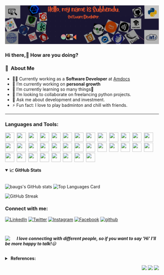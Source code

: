<img src="images/git_bnr.png"></img>
### Hi there,👋 How are you doing?

### :space_invader: &nbsp;About Me

- 🧑‍💻  Currently working as a **Software Developer** at [Amdocs](https://www.amdocs.com/) 
- 🔭 I’m currently working on **personal growth**
- 🌱 I’m currently learning so many things🤣 
- 👯 I’m looking to collaborate on freelancing python projects.
- 💬 Ask me about development and investment.
- ⚡ Fun fact: I love to play badminton and chill with friends.

<hr/>

### Languages and Tools:
<a href = "https://www.python.org/" target="_blank" title="python"><img src="https://img.icons8.com/color/48/000000/python--v2.png" style="width:30px;height:30px;" /></a>&nbsp;
<a href = "https://aws.amazon.com/" target="_blank" title="AWS"><img src="https://img.icons8.com/color/48/000000/amazon-web-services.png" style="width:30px;height:30px;" /></a>&nbsp;
<a href = "https://www.mongodb.com/" target="_blank" title="MongoDB"><img src="https://img.icons8.com/color/48/000000/mongodb.png" style="width:30px;height:30px;" /></a>&nbsp;
<a href = "https://www.mysql.com/" target="_blank" title="MySQL"><img src="https://img.icons8.com/fluency/48/000000/mysql-logo.png" style="width:30px;height:30px;" /></a>&nbsp;
<a href = "https://restfulapi.net/" target="_blank" title="Rest API"><img src="https://img.icons8.com/color/48/000000/api-settings.png" style="width:30px;height:30px;" /></a>&nbsp;
<a href = "https://flask.palletsprojects.com/" target="_blank" title="Flask"><img src="https://img.icons8.com/ios/50/000000/flask.png" style="width:30px;height:30px;" /></a>&nbsp;
<a href = "https://www.djangoproject.com/" target="_blank" title="Django"><img src="https://img.icons8.com/material-outlined/48/000000/django.png" style="width:30px;height:30px;" /></a>&nbsp;
<a href = "https://nodejs.org/" target="_blank" title="NodeJs"><img src="https://img.icons8.com/color/48/000000/nodejs.png" style="width:30px;height:30px;" /></a>&nbsp;
<a href = "https://www.javascript.com/" target="_blank" title="JS"><img src="https://img.icons8.com/color/48/000000/javascript--v2.png" style="width:30px;height:30px;" /></a>&nbsp;
<a href = "https://git-scm.com/" target="_blank" title="git"><img src="https://img.icons8.com/color/48/000000/git.png" style="width:30px;height:30px;" /></a>&nbsp;
<a href = "https://about.gitlab.com/" target="_blank" title="gitlab"><img src="https://img.icons8.com/color/48/000000/gitlab.png" style="width:30px;height:30px;" /></a>&nbsp;
<a href = "https://github.com/" target="_blank" title="Github"><img src="https://img.icons8.com/ios-filled/50/000000/github.png" style="width:30px;height:30px;" /></a>&nbsp;
<a href = "https://cloud.google.com/dialogflow/" target="_blank" title="Chat-bot"><img src="https://img.icons8.com/fluency/48/000000/chatbot.png" style="width:30px;height:30px;" /></a>&nbsp;
<a href = "https://angular.io/" target="_blank" title="Angular"><img src="https://img.icons8.com/color/48/000000/angularjs.png" style="width:30px;height:30px;" /></a>&nbsp;
<a href = "https://www.heroku.com/" target="_blank" title="Heroku"><img src="https://img.icons8.com/color/48/000000/heroku.png" style="width:30px;height:30px;" /></a>&nbsp;
<a href = "https://www.jenkins.io/" target="_blank" title="Jenkin"><img src="https://img.icons8.com/color/48/000000/jenkins.png" style="width:30px;height:30px;" /></a>&nbsp;
<a href = "https://grafana.com/" target="_blank" title="Grafana"><img src="https://img.icons8.com/external-tal-revivo-shadow-tal-revivo/48/000000/external-data-visualization-and-monitoring-with-support-for-graphite-and-influxdb-logo-shadow-tal-revivo.png" style="width:30px;height:30px;" /></a>&nbsp;
<a href = "https://docs.influxdata.com/telegraf/" target="_blank" title="Telegraf"><img src="https://user-images.githubusercontent.com/39883820/148516933-fd7a7694-22d7-465d-b572-d739173a46d4.png" style="width:30px;height:30px;" /></a>&nbsp;
<a href = "https://www.influxdata.com/" target="_blank" title="InfluxDB"><img src = "https://user-images.githubusercontent.com/39883820/148517702-7d43ede1-7c16-4e7a-b373-7d7c9d4a6373.png" style="width:30px;height:30px;" /></a>&nbsp;
<a href = "https://prometheus.io/" target="_blank" title="Prometheus"><img src="https://img.icons8.com/color/48/000000/prometheus-app.png" style="width:30px;height:30px;" /></a>&nbsp;
<a href = "https://kafka.apache.org/" target="_blank" title="Kafka"><img src = "https://user-images.githubusercontent.com/39883820/148516568-69422910-84e6-4090-aa7d-523faa039a18.png" style="width:30px;height:30px;"  /></a>&nbsp;
<a href = "https://www.docker.com/" target="_blank" title="Docker"><img src="https://img.icons8.com/fluency/48/000000/docker.png" style="width:30px;height:30px;" /></a>&nbsp;
<a href = "https://en.wikipedia.org/wiki/Internet_of_things" target="_blank" title="IoT"><img src="https://img.icons8.com/external-parzival-1997-outline-color-parzival-1997/64/000000/external-iot-digital-transformation-parzival-1997-outline-color-parzival-1997.png" style="width:30px;height:30px;" /></a>&nbsp;
<a href = "https://www.ibm.com/in-en/cloud/learn/machine-learning" target="_blank" title="ML"><img src="https://img.icons8.com/external-soft-fill-juicy-fish/60/000000/external-machine-voice-technology-soft-fill-soft-fill-juicy-fish.png" style="width:30px;height:30px;" /></a>&nbsp;
<a href = "https://opencv.org/" target="_blank" title="OpenCV"><img src="https://img.icons8.com/fluency/48/000000/opencv.png" style="width:30px;height:30px;" /></a>&nbsp;
<a href = "https://scikit-learn.org/" target="_blank" title="Scikit Learn"><img src="https://user-images.githubusercontent.com/39883820/148516917-5ed51a97-f34d-4901-8334-376a4cc14ae6.png" style="width:30px;height:30px;" /></a>&nbsp;
<a href = "https://www.tensorflow.org/" target="_blank" title="Tensorflow"><img src="https://img.icons8.com/color/48/000000/tensorflow.png" style="width:30px;height:30px;" /></a>&nbsp;
<a href = "https://www.nginx.com/" target="_blank" title="Nginx"><img src="https://img.icons8.com/color/48/000000/nginx.png" style="width:30px;height:30px;" /></a>&nbsp;
<a href = "https://www.postman.com/" target="_blank" title="Postman"><img src="https://img.icons8.com/external-tal-revivo-shadow-tal-revivo/48/000000/external-postman-is-the-only-complete-api-development-environment-logo-shadow-tal-revivo.png" style="width:30px;height:30px;" /></a>&nbsp;
<a href = "https://code.visualstudio.com/" target="_blank" title="VS Code"><img src="https://img.icons8.com/color/48/000000/visual-studio-code-2019.png" style="width:30px;height:30px;" /></a>&nbsp;
<a href = "https://www.jetbrains.com/pycharm/" target="_blank" title="Pycharm"><img src="https://img.icons8.com/color/48/000000/pycharm.png" style="width:30px;height:30px;" /></a>&nbsp;
<a href = "https://jupyter.org/" target="_blank" title="jupyter"><img src="https://img.icons8.com/fluency/48/000000/jupyter.png" style="width:30px;height:30px;" /></a>&nbsp;
<a href = "https://powerbi.microsoft.com/" target="_blank" title="PowerBI"><img src="https://img.icons8.com/color/48/000000/power-bi.png" style="width:30px;height:30px;" /></a>&nbsp;
<a href = "https://www.microsoft.com/en-in/microsoft-365/excel" target="_blank" title="Excel"><img src="https://img.icons8.com/color/48/000000/microsoft-excel-2019--v1.png" style="width:30px;height:30px;" /></a>&nbsp;

<details open>
  <summary><b>📈&nbsp;GitHub Stats</b></summary>
  <br/>

<!-- &hide=stars,commits,prs,issues,contribs -->
![baugs's GitHub stats](https://github-readme-stats.vercel.app/api?username=subhendu01&show_icons=true&theme=merko&hide=contribs) ![Top Languages Card](https://github-readme-stats.vercel.app/api/top-langs/?username=subhendu01&layout=compact&theme=merko)
     
![GitHub Streak](https://github-readme-streak-stats.herokuapp.com?user=subhendu01&theme=merko&hide_border=true)
<!-- ?hide=language1,language2 -->
</details>

### Connect with me:

<p align="left">
<a href = "https://www.linkedin.com/in/subhendusekhar/" target="_blank"><img src="https://img.icons8.com/fluent/48/000000/linkedin.png" title="LinkedIn" /></a>
<a href = "https://twitter.com/Subhendu__7" target="_blank"><img src="https://img.icons8.com/fluent/48/000000/twitter.png" title="Twitter" /></a>
<a href = "https://www.instagram.com/__baugs__7/" target="_blank"><img src="https://img.icons8.com/fluent/48/000000/instagram-new.png" title="Instagram" /></a>
<!-- <a href = "https://www.youtube.com/channel/UCGBxU0uPeEMDU3PkpleQaoA" target="_blank"><img src="https://img.icons8.com/color/48/000000/youtube-play.png" title="YouTube" /></a> -->
<a href = "https://www.facebook.com/subhendusekhar.baug/" target="_blank"><img src="https://img.icons8.com/color/48/000000/facebook.png" title="Facebook" /></a>
<a href="https://github.com/subhendu01" target="_blank"><img src="https://img.icons8.com/material-rounded/48/000000/github.png" title="github" /></a>
</p>
<br/>

<img align="left" src="https://img.icons8.com/color/48/000000/conference-call--v2.png" width="30" /> &nbsp;&nbsp;<em><b>I love connecting with different people, so if you want to say '**Hi**' I'll be more happy to talk!</b>😃</em>
<br/><br/>

<details>
  <summary><b>&nbsp;References:</b></summary><br/>
The following resources were used to build this:<br/>
  &nbsp;&nbsp;1. https://github.com/anuraghazra/github-readme-stats </br>
  &nbsp;&nbsp;2. https://icons8.com/icons </br>
  &nbsp;&nbsp;3. https://readme.so/ </br>
  &nbsp;&nbsp;4. https://gist.github.com/rxaviers/7360908

<!-- 4. https://shields.io/ -->
<!-- https://simpleicons.org/?q=telegraf -->
</details>

<p align="right">
<img src="https://komarev.com/ghpvc/?username=subhendu01&style=plastic&label=Views" />
<img src="https://badges.pufler.dev/visits/subhendu01/subhendu01?color=black&logo=github" />
<img src="https://img.shields.io/github/followers/subhendu01?label=Followers" />
</p>
